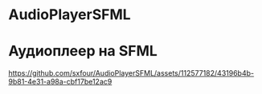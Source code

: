 # AudioPlayerSFML
# Аудиоплеер на SFML
https://github.com/sxfour/AudioPlayerSFML/assets/112577182/43196b4b-9b81-4e31-a98a-cbf17be12ac9

